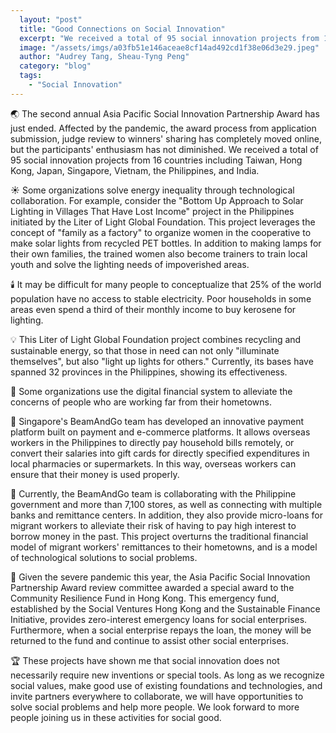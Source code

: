 ```yaml
---
  layout: "post"
  title: "Good Connections on Social Innovation"
  excerpt: "We received a total of 95 social innovation projects from 16 countries."
  image: "/assets/imgs/a03fb51e146aceae8cf14ad492cd1f38e06d3e29.jpeg"
  author: "Audrey Tang, Sheau-Tyng Peng"
  category: "blog"
  tags: 
    - "Social Innovation"
---
```


🌏 The second annual Asia Pacific Social Innovation Partnership Award has just ended. Affected by the pandemic, the award process from application submission, judge review to winners' sharing has completely moved online, but the participants' enthusiasm has not diminished. We received a total of 95 social innovation projects from 16 countries including Taiwan, Hong Kong, Japan, Singapore, Vietnam, the Philippines, and India.

☀️ Some organizations solve energy inequality through technological collaboration. For example, consider the "Bottom Up Approach to Solar Lighting in Villages That Have Lost Income" project in the Philippines initiated by the Liter of Light Global Foundation. This project leverages the concept of "family as a factory" to organize women in the cooperative to make solar lights from recycled PET bottles. In addition to making lamps for their own families, the trained women also become trainers to train local youth and solve the lighting needs of impoverished areas.

🕯️ It may be difficult for many people to conceptualize that 25% of the world population have no access to stable electricity. Poor households in some areas even spend a third of their monthly income to buy kerosene for lighting.

💡 This Liter of Light Global Foundation project combines recycling and sustainable energy, so that those in need can not only "illuminate themselves", but also "light up lights for others." Currently, its bases have spanned 32 provinces in the Philippines, showing its effectiveness.

🏦 Some organizations use the digital financial system to alleviate the concerns of people who are working far from their hometowns.

📲  Singapore's BeamAndGo team has developed an innovative payment platform built on payment and e-commerce platforms. It allows overseas workers in the Philippines to directly pay household bills remotely, or convert their salaries into gift cards for directly specified expenditures in local pharmacies or supermarkets. In this way, overseas workers can ensure that their money is used properly.

🔢 Currently, the BeamAndGo team is collaborating with the Philippine government and more than 7,100 stores, as well as connecting with multiple banks and remittance centers. In addition, they also provide micro-loans for migrant workers to alleviate their risk of having to pay high interest to borrow money in the past. This project overturns the traditional financial model of migrant workers' remittances to their hometowns, and is a model of technological solutions to social problems.

🔄 Given the severe pandemic this year, the Asia Pacific Social Innovation Partnership Award review committee awarded a special award to the Community Resilience Fund in Hong Kong. This emergency fund, established by the Social Ventures Hong Kong and the Sustainable Finance Initiative, provides zero-interest emergency loans for social enterprises. Furthermore, when a social enterprise repays the loan, the money will be returned to the fund and continue to assist other social enterprises.

🏆 These projects have shown me that social innovation does not necessarily require new inventions or special tools. As long as we recognize social values, make good use of existing foundations and technologies, and invite partners everywhere to collaborate, we will have opportunities to solve social problems and help more people. We look forward to more people joining us in these activities for social good.
